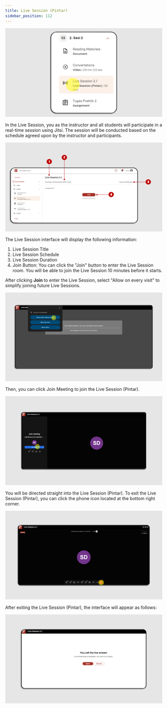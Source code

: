 ```yaml
---
title: Live Session (Pintar)
sidebar_position: 112
---
```

![](/img/ls-pintar-eng_1.png)

In the Live Session, you as the instructor and all students will participate in a real-time session using Jitsi. The session will be conducted based on the schedule agreed upon by the instructor and participants. 

![](/img/ls-pintar-eng-1.png)

The Live Session interface will display the following information:

1. Live Session Title
2. Live Session Schedule
3. Live Session Duration
4. Join Button: You can click the "Join" button to enter the Live Session room. You will be able to join the Live Session 10 minutes before it starts.

After clicking **Join** to enter the Live Session, select "Allow on every visit" to simplify joining future Live Sessions.

![](/img/ls-pintar-2.png)

Then, you can click Join Meeting to join the Live Session (Pintar).

![](/img/ls-pintar-3.png)

You will be directed straight into the Live Session (Pintar). To exit the Live Session (Pintar), you can click the phone icon located at the bottom right corner.

![](/img/ls-pintar-4.png)

After exiting the Live Session (Pintar), the interface will appear as follows:

![](/img/ls-pintar-5.png)
